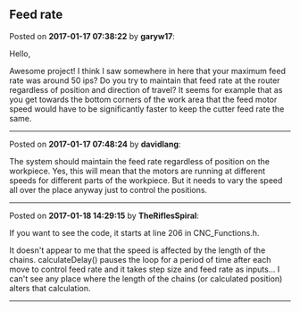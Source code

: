## Feed rate
Posted on **2017-01-17 07:38:22** by **garyw17**:

Hello,

Awesome project!  I think I saw somewhere in here that your maximum feed rate was around 50 ips?  Do you try to maintain that feed rate at the router regardless of position and direction of travel?  It seems for example that as you get towards the bottom corners of the work area that the feed motor speed would have to be significantly faster to keep the cutter feed rate the same.

---

Posted on **2017-01-17 07:48:24** by **davidlang**:

The system should maintain the feed rate regardless of position on the workpiece. Yes, this will mean that the motors are running at different speeds for different parts of the workpiece. But it needs to vary the speed all over the place anyway just to control the positions.

---

Posted on **2017-01-18 14:29:15** by **TheRiflesSpiral**:

If you want to see the code, it starts at line 206 in CNC_Functions.h.



It doesn't appear to me that the speed is affected by the length of the chains. calculateDelay() pauses the loop for a period of time after each move to control feed rate and it takes step size and feed rate as inputs... I can't see any place where the length of the chains (or calculated position) alters that calculation.

---

